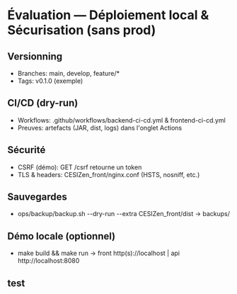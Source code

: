 # Évaluation — Déploiement local & Sécurisation (sans prod)
## Versionning
- Branches: main, develop, feature/*
- Tags: v0.1.0 (exemple)
## CI/CD (dry-run)
- Workflows: .github/workflows/backend-ci-cd.yml & frontend-ci-cd.yml
- Preuves: artefacts (JAR, dist, logs) dans l'onglet Actions
## Sécurité
- CSRF (démo): GET /csrf retourne un token
- TLS & headers: CESIZen_front/nginx.conf (HSTS, nosniff, etc.)
## Sauvegardes
- ops/backup/backup.sh --dry-run --extra CESIZen_front/dist → backups/<timestamp>
## Démo locale (optionnel)
- make build && make run → front http(s)://localhost | api http://localhost:8080
## test